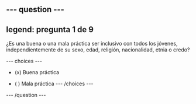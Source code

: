 --- question ---
---
legend: pregunta 1 de 9
---

¿Es una buena o una mala práctica ser inclusivo con todos los jóvenes, independientemente de su sexo, edad, religión, nacionalidad, etnia o credo?

--- choices ---
- (x) Buena práctica

- ( ) Mala práctica --- /choices ---

--- /question ---
